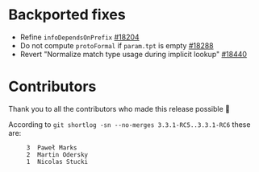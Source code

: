 # Backported fixes

- Refine `infoDependsOnPrefix` [#18204](https://github.com/lampepfl/dotty/pull/18204)
- Do not compute `protoFormal` if `param.tpt` is empty [#18288](http://github.com/lampepfl/dotty/pull/18288)
- Revert "Normalize match type usage during implicit lookup" [#18440](http://github.com/lampepfl/dotty/pull/18440)

# Contributors

Thank you to all the contributors who made this release possible 🎉

According to `git shortlog -sn --no-merges 3.3.1-RC5..3.3.1-RC6` these are:

```
     3	Paweł Marks
     2	Martin Odersky
     1	Nicolas Stucki
```
